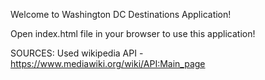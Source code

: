 Welcome to Washington DC Destinations Application!

Open index.html file in your browser to use this application!


SOURCES:
Used wikipedia API - https://www.mediawiki.org/wiki/API:Main_page
